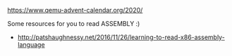https://www.qemu-advent-calendar.org/2020/

Some resources for you to read ASSEMBLY :)

- http://patshaughnessy.net/2016/11/26/learning-to-read-x86-assembly-language
